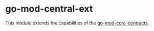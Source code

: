 # go-mod-central-ext

This module extends the capabilities of the [go-mod-core-contracts](https://github.com/edgexfoundry/go-mod-core-contracts).
